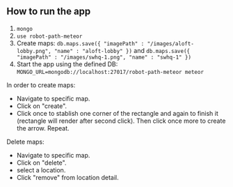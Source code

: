 ## How to run the app

1. `mongo`
2. `use robot-path-meteor`
3. Create maps: `db.maps.save({ "imagePath" : "/images/aloft-lobby.png", "name" : "aloft-lobby" })` and `db.maps.save({ "imagePath" : "/images/swhq-1.png", "name" : "swhq-1" })`
4. Start the app using the defined DB: `MONGO_URL=mongodb://localhost:27017/robot-path-meteor meteor`

In order to create maps:
  - Navigate to specific map.
  - Click on "create".
  - Click once to stablish one corner of the rectangle and again to finish it (rectangle will render after second click). Then click once more to create the arrow. Repeat.

Delete maps:
  - Navigate to specific map.
  - Click on "delete".
  - select a location.
  - Click "remove" from location detail.
